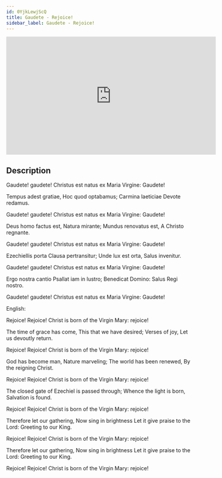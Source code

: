 ```yaml
---
id: 0YjkLewjScQ
title: Gaudete - Rejoice!
sidebar_label: Gaudete - Rejoice!
---
```


<iframe
  width="560"
  height="315"
  src="https://www.youtube.com/embed/0YjkLewjScQ"
  title="YouTube video player"
  frameborder="0"
  allow="accelerometer; autoplay; clipboard-write; encrypted-media; gyroscope; picture-in-picture; web-share"
  referrerpolicy="strict-origin-when-cross-origin"
  allowfullscreen
></iframe>

## Description

Gaudete! gaudete! Christus est natus ex Maria Virgine: Gaudete!
 
Tempus adest gratiae, Hoc quod optabamus;
Carmina laeticiae Devote redamus.
 
Gaudete! gaudete! Christus est natus ex Maria Virgine: Gaudete!
 
Deus homo factus est, Natura mirante;
Mundus renovatus est, A Christo regnante.
 
Gaudete! gaudete! Christus est natus ex Maria Virgine: Gaudete!
 
Ezechiellis porta Clausa pertransitur;
Unde lux est orta, Salus invenitur.
 
Gaudete! gaudete! Christus est natus ex Maria Virgine: Gaudete!
 
Ergo nostra cantio Psallat iam in lustro;
Benedicat Domino: Salus Regi nostro.
 
Gaudete! gaudete! Christus est natus ex Maria Virgine: Gaudete!

English:

Rejoice! Rejoice! Christ is born of the Virgin Mary: rejoice!
 
The time of grace has come, This that we have desired;
Verses of joy, Let us devoutly return.
 
Rejoice! Rejoice! Christ is born of the Virgin Mary: rejoice!
 
God has become man, Nature marveling;
The world has been renewed, By the reigning Christ.
 
Rejoice! Rejoice! Christ is born of the Virgin Mary: rejoice!
 
The closed gate of Ezechiel is passed through;
Whence the light is born, Salvation is found.
 
Rejoice! Rejoice! Christ is born of the Virgin Mary: rejoice!
 
Therefore let our gathering, Now sing in brightness
Let it give praise to the Lord: Greeting to our King.
 
Rejoice! Rejoice! Christ is born of the Virgin Mary: rejoice!

Therefore let our gathering, Now sing in brightness
Let it give praise to the Lord: Greeting to our King.
 
Rejoice! Rejoice! Christ is born of the Virgin Mary: rejoice!
